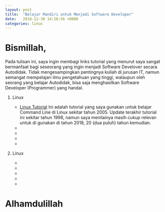 ```yaml
---
layout: post
title:  "Belajar Mandiri untuk Menjadi Software Developer"
date:   2018-12-30 14:26:56 +0800
categories: linux
---
```


# Bismillah,

Pada tulisan ini, saya ingin membagi links tutorial yang menurut saya sangat bermanfaat
bagi seseorang yang ingin menjadi Software Develover secara Autodidak. Tidak
mengesampingkan pentingnya kuliah di jurusan IT, namun semangat mempelajari ilmu
pengetahuan yang tinggi, walaupun oleh seorang yang belajar Autodidak, bisa saja
menghasilkan Software Developer (Programmer) yang handal.

1.  Linux
    -	[Linux Tutorial](https://www.tldp.org/LDP/gs/node5.html)
	Ini adalah tutorial yang saya gunakan untuk belajar Command Line di Linux
	sekitar tahun 2005. Update terakhir tutorial ini sekitar tahun 1998, namun
	saya menilainya masih cukup relevan untuk di gunakan di tahun 2018, 20 (dua puluh)
	tahun kemudian.
    -	[]()
    -	[]()
    -	[]()
    -	[]()

2.  Linux
    -	[]()
    -	[]()
    -	[]()
    -	[]()
    -	[]()


# Alhamdulillah
